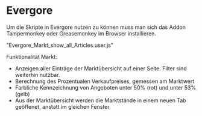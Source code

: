 # Evergore

Um die Skripte in Evergore nutzen zu können muss man sich das Addon Tampermonkey oder Greasemonkey im Browser installieren.

"Evergore_Markt_show_all_Articles.user.js" 

Funktionalität Markt:

- Anzeigen aller Einträge der Marktübersicht auf einer Seite. Filter sind weiterhin nutzbar.
- Berechnung des Prozentualen Verkaufpreises, gemessen am Marktwert
- Farbliche Kennzeichnung von Angeboten unter 50% (rot) und unter 53% (gelb)
- Aus der Marktübersicht werden die Marktstände in einem neuen Tab geöffenet, anstatt im gleichen Fenster
